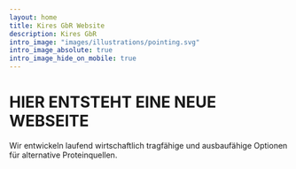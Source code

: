 ```yaml
---
layout: home
title: Kires GbR Website
description: Kires GbR
intro_image: "images/illustrations/pointing.svg"
intro_image_absolute: true
intro_image_hide_on_mobile: true
---
```


# HIER ENTSTEHT EINE NEUE WEBSEITE

Wir entwickeln laufend wirtschaftlich tragfähige und ausbaufähige Optionen für alternative Proteinquellen.

<br>
<br>


